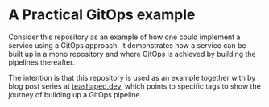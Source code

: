 # A Practical GitOps example

Consider this repository as an example of how one could implement a service using a GitOps approach.
It demonstrates how a service can be built up in a mono repository and where GitOps is achieved by building the pipelines
thereafter.

The intention is that this repository is used as an example together with by blog post series at [teashaped.dev](http://teashaped.dev), which points to specific tags to show the journey of building up a GitOps pipeline.

